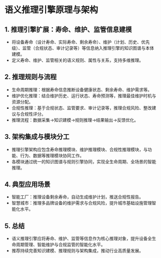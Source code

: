 # 语义推理引擎原理与架构

## 1. 推理引擎扩展：寿命、维护、监管信息建模

- 将设备寿命（设计寿命、实际寿命、剩余寿命）、维护（计划、历史、优先级）、监管（合规状态、审计记录等）等信息纳入推理引擎的知识图谱与本体建模。
- 定义寿命、维护、监管相关的语义规则、属性与关系，支持多维推理。

## 2. 推理规则与流程

- 生命周期推理：根据寿命信息推断设备健康状态、剩余寿命、维护需求等。
- 维护优化推理：结合维护历史、运行状态、寿命预测等，推理最佳维护时机与资源分配。
- 合规性推理：基于合规状态、监管要求、审计记录等，推理合规风险、整改建议与合规性评分。
- 推理流程：数据采集→知识建模→规则推理→结果输出→反馈优化。

## 3. 架构集成与模块分工

- 推理引擎架构应包含寿命推理模块、维护推理模块、合规性推理模块，与功能、行为、数据等推理模块协同工作。
- 各模块通过统一的知识图谱与规则引擎协同，实现全生命周期、全场景的智能推理。

## 4. 典型应用场景

- 智能工厂：推理设备剩余寿命，自动生成维护计划，推送合规性报告。
- 智慧城市：推理多品牌设备的维护需求与合规风险，提升城市基础设施管理智能化水平。

## 5. 总结

- 语义推理引擎应将寿命、维护、监管等信息作为核心推理对象，提升设备全生命周期管理、智能维护与合规监管的智能化水平。
- 推荐持续完善知识建模、推理规则与架构集成，推动行业高质量发展。
